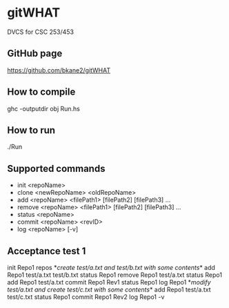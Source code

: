 # gitWHAT
DVCS for CSC 253/453

## GitHub page
https://github.com/bkane2/gitWHAT

## How to compile
ghc -outputdir obj Run.hs

## How to run
./Run

## Supported commands
* init \<repoName>
* clone \<newRepoName> \<oldRepoName>
* add \<repoName> \<filePath1> \[filePath2\] \[filePath3\] ...
* remove \<repoName> \<filePath1> \[filePath2\] \[filePath3\] ...
* status \<repoName>
* commit \<repoName> \<revID>
* log \<repoName> \[-v\]

## Acceptance test 1
init Repo1
repos
\**create test/a.txt and test/b.txt with some contents*\*
add Repo1 test/a.txt test/b.txt
status Repo1
remove Repo1 test/a.txt
status Repo1
add Repo1 test/a.txt
commit Repo1 Rev1
status Repo1
log Repo1
\**modify test/a.txt and create test/c.txt with some contents*\*
add Repo1 test/a.txt test/c.txt
status Repo1
commit Repo1 Rev2
log Repo1 -v